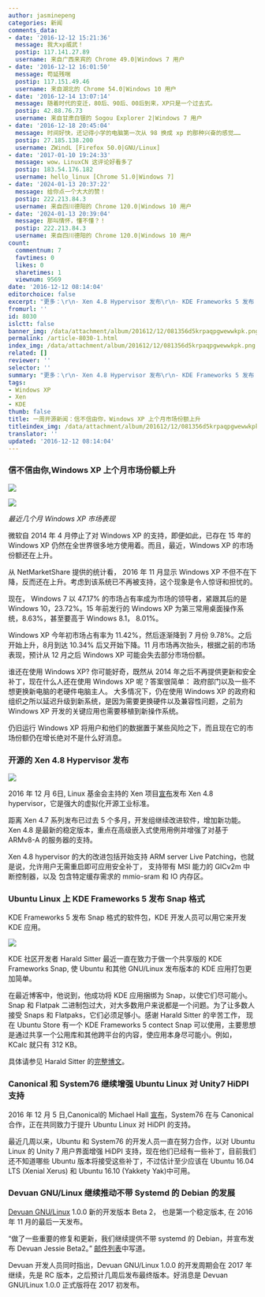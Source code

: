```yaml
---
author: jasminepeng
categories: 新闻
comments_data:
- date: '2016-12-12 15:21:36'
  message: 我大xp威武！
  postip: 117.141.27.89
  username: 来自广西来宾的 Chrome 49.0|Windows 7 用户
- date: '2016-12-12 16:01:50'
  message: 苟延残喘
  postip: 117.151.49.46
  username: 来自湖北的 Chrome 54.0|Windows 10 用户
- date: '2016-12-14 13:07:14'
  message: 随着时代的变迁，80后、90后、00后到来，XP只是一个过去式。
  postip: 42.88.76.73
  username: 来自甘肃白银的 Sogou Explorer 2|Windows 7 用户
- date: '2016-12-18 20:45:04'
  message: 时间好快，还记得小学的电脑第一次从 98 换成 xp 的那种兴奋的感觉……
  postip: 27.185.138.200
  username: ZWindL [Firefox 50.0|GNU/Linux]
- date: '2017-01-10 19:24:33'
  message: wow，LinuxCN 这评论好看多了
  postip: 183.54.176.182
  username: hello_linux [Chrome 51.0|Windows 7]
- date: '2024-01-13 20:37:22'
  message: 给你点一个大大的赞！
  postip: 222.213.84.3
  username: 来自四川德阳的 Chrome 120.0|Windows 10 用户
- date: '2024-01-13 20:39:04'
  message: 那叫情怀，懂不懂？！
  postip: 222.213.84.3
  username: 来自四川德阳的 Chrome 120.0|Windows 10 用户
count:
  commentnum: 7
  favtimes: 0
  likes: 0
  sharetimes: 1
  viewnum: 9569
date: '2016-12-12 08:14:04'
editorchoice: false
excerpt: "更多：\r\n- Xen 4.8 Hypervisor 发布\r\n- KDE Frameworks 5 发布 Snap 格式"
fromurl: ''
id: 8030
islctt: false
banner_img: /data/attachment/album/201612/12/081356d5krpaqpgwewwkpk.png
permalink: /article-8030-1.html
index_img: /data/attachment/album/201612/12/081356d5krpaqpgwewwkpk.png
related: []
reviewer: ''
selector: ''
summary: "更多：\r\n- Xen 4.8 Hypervisor 发布\r\n- KDE Frameworks 5 发布 Snap 格式"
tags:
- Windows XP
- Xen
- KDE
thumb: false
title: 一周开源新闻：信不信由你，Windows XP 上个月市场份额上升
titleindex_img: /data/attachment/album/201612/12/081356d5krpaqpgwewwkpk.png
translator: ''
updated: '2016-12-12 08:14:04'
---
```


### 信不信由你,Windows XP 上个月市场份额上升


![](/data/attachment/album/201612/12/081356d5krpaqpgwewwkpk.png)


![](/data/attachment/album/201612/12/081406uxfkmkx7k23xu2x9.jpg)


*最近几个月 Windows XP 市场表现*


微软自 2014 年 4 月停止了对 Windows XP 的支持，即便如此，已存在 15 年的 Windows XP 仍然在全世界很多地方使用着。而且，最近，Windows XP 的市场份额还在上升。


从 NetMarketShare 提供的统计看， 2016 年 11 月显示 Windows XP 不但不在下降，反而还在上升。考虑到该系统已不再被支持，这个现象是令人惊讶和担忧的。


现在， Windows 7 以 47.17% 的市场占有率成为市场的领导者，紧跟其后的是 Windows 10，23.72%。15 年前发行的 Windows XP 为第三常用桌面操作系统，8.63%，甚至要高于 Windows 8.1， 8.01%。


Windows XP 今年初市场占有率为 11.42%，然后逐渐降到 7 月份 9.78%。之后开始上升，8月到达 10.34% 后又开始下降。11 月市场再次抬头，根据之前的市场表现，预计从 12 月之后 Windows XP 可能会失去部分市场份额。


谁还在使用 Windows XP? 你可能好奇，既然从 2014 年之后不再提供更新和安全补丁，现在什么人还在使用 Windows XP 呢？答案很简单： 政府部门以及一些不想更换新电脑的老硬件电脑主人。 大多情况下，仍在使用 Windows XP 的政府和组织之所以延迟升级到新系统，是因为需要更换硬件以及兼容性问题，之前为 Windows XP 开发的关键应用也需要移植到新操作系统。


仍旧运行 Windows XP 将用户和他们的数据置于某些风险之下，而且现在它的市场份额仍在增长绝对不是什么好消息。


### 开源的 Xen 4.8 Hypervisor 发布


 


![](/data/attachment/album/201612/12/081407ozctit4tggi4nit5.gif)


2016 年 12 月 6日, Linux 基金会主持的 Xen 项目[宣布](https://xenproject.org/about/in-the-news/201-xen-480.html)发布 Xen 4.8 hypervisor，它是强大的虚拟化开源工业标准。


距离 Xen 4.7 系列发布已过去 5 个多月，开发组继续改进软件，增加新功能。Xen 4.8 是最新的稳定版本，重点在高级嵌入式使用用例并增强了对基于 ARMv8-A 的服务器的支持。


Xen 4.8 hypervisor 的大的改进包括开始支持 ARM server Live Patching，也就是说，允许用户无需重启即可应用安全补丁， 支持带有 MSI 能力的 GICv2m 中断控制器，以及 包含特定缓存需求的 mmio-sram 和 IO 内存区。


### Ubuntu Linux 上 KDE Frameworks 5 发布 Snap 格式


KDE Frameworks 5 发布 Snap 格式的软件包，KDE 开发人员可以用它来开发 KDE 应用。


![](/data/attachment/album/201612/12/081408xbxfwyzm380x09o0.jpg)


KDE 社区开发者 Harald Sitter 最近一直在致力于做一个共享版的 KDE Frameworks Snap, 使 Ubuntu 和其他 GNU/Linux 发布版本的 KDE 应用打包更加简单。


在最近博客中，他说到，他成功将 KDE 应用捆绑为 Snap，以使它们尽可能小。Snap 和 Flatpak 二进制包过大，对大多数用户来说都是一个问题。为了让多数人接受 Snaps 和 Flatpaks，它们必须足够小。感谢 Harald Sitter 的辛苦工作， 现在 Ubuntu Store 有一个 KDE Frameworks 5 contect Snap 可以使用，主要思想是通过共享一个公用库和其他跨平台的内容，使应用本身尽可能小。例如， KCalc 就只有 312 KB。


具体请参见 Harald Sitter 的[完整博文](https://apachelog.wordpress.com/2016/12/02/snapping-kde-applications/)。


### Canonical 和 System76 继续增强 Ubuntu Linux 对 Unity7 HiDPI 支持


2016 年 12 月 5 日,Canonical的 Michael Hall [宣布](https://developer.ubuntu.com/en/blog/2016/12/05/improving-hidpi-support/)，System76 在与 Canonical 合作，正在共同致力于提升 Ubuntu Linux 对 HiDPI 的支持。


最近几周以来，Ubuntu 和 System76 的开发人员一直在努力合作，以对 Ubuntu Linux 的 Unity 7 用户界面增强 HiDPI 支持，现在他们已经有一些补丁，目前我们还不知道哪些 Ubuntu 版本将接受这些补丁，不过估计至少应该在 Ubuntu 16.04 LTS (Xenial Xerus) 和 Ubuntu 16.10 (Yakkety Yak)中可用。


### Devuan GNU/Linux 继续推动不带 Systemd 的 Debian 的发展


[Devuan GNU/Linux](https://files.devuan.org/) 1.0.0 新的开发版本 Beta 2， 也是第一个稳定版本, 在 2016 年 11 月的最后一天发布。


“做了一些重要的修复和更新，我们继续提供不带 systemd 的 Debian，并宣布发布 Devuan Jessie Beta2。” [邮件列表](https://lists.dyne.org/lurker/message/20161129.235004.ff04e844.en.html)中写道。


Devuan 开发人员同时指出，Devuan GNU/Linux 1.0.0 的开发周期会在 2017 年继续，先是 RC 版本，之后预计几周后发布最终版本。好消息是 Devuan GNU/Linux 1.0.0 正式版将在 2017 初发布。